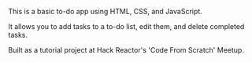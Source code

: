 This is a basic to-do app using HTML, CSS, and JavaScript.

It allows you to add tasks to a to-do list, edit them, and delete completed tasks.

Built as a tutorial project at Hack Reactor's 'Code From Scratch' Meetup.